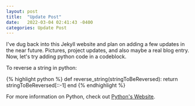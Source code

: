 ```yaml
---
layout: post
title:  "Update Post"
date:   2022-03-04 02:41:43 -0400
categories: Update Post
---
```

I've dug back into this Jekyll website and plan on adding a few updates in the near future.  Pictures, project updates, and also maybe a real blog entry.  Now, let's try adding python code in a codeblock.

To reverse a string in python:

{% highlight python %}
def reverse_string(stringToBeReversed):
  return stringToBeReversed[::-1]
end
{% endhighlight %}

For more information on Python, check out [Python's Website][python-website].

[python-website]: https://www.python.org/
